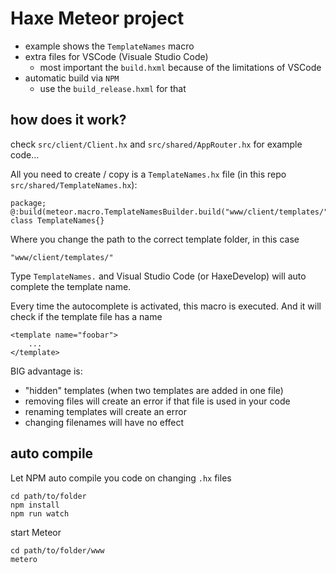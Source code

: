 # Haxe Meteor project

- example shows the `TemplateNames` macro
- extra files for VSCode (Visuale Studio Code)
	- most important the `build.hxml` because of the limitations of VSCode
- automatic build via `NPM`
	- use the `build_release.hxml` for that

## how does it work?

check `src/client/Client.hx` and `src/shared/AppRouter.hx` for example code...


All you need to create / copy is a `TemplateNames.hx` file (in this repo `src/shared/TemplateNames.hx`):

```
package;
@:build(meteor.macro.TemplateNamesBuilder.build("www/client/templates/"))
class TemplateNames{}
```

Where you change the path to the correct template folder, in this case

`"www/client/templates/"`

Type `TemplateNames.` and Visual Studio Code (or HaxeDevelop) will auto complete the template name.


Every time the autocomplete is activated, this macro is executed.
And it will check if the template file has a name

```
<template name="foobar">
	...
</template>
```

BIG advantage is:

- "hidden" templates (when two templates are added in one file)
- removing files will create an error if that file is used in your code
- renaming templates will create an error
- changing filenames will have no effect


## auto compile

Let NPM auto compile you code on changing `.hx` files

```
cd path/to/folder
npm install
npm run watch
```

start Meteor

```
cd path/to/folder/www
metero
```
